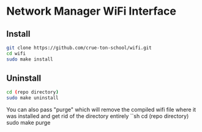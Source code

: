 # Network Manager WiFi Interface

## Install
```sh
git clone https://github.com/crue-ton-school/wifi.git
cd wifi
sudo make install
```

## Uninstall
```sh
cd (repo directory)
sudo make uninstall
```

You can also pass "purge" which will remove the compiled wifi file where it was installed and get rid of the directory entirely
``sh
cd (repo directory)
sudo make purge
``` 
